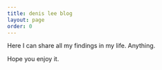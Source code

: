 ```yaml
---
title: denis lee blog
layout: page
order: 0
---
```


Here I can share all my findings in my life. Anything.

Hope you enjoy it.
